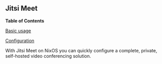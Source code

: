 ## Jitsi Meet

**Table of Contents**

[Basic usage](#module-services-jitsi-basic-usage)

[Configuration](#module-services-jitsi-configuration)

With Jitsi Meet on NixOS you can quickly configure a complete, private, self-hosted video conferencing solution.
